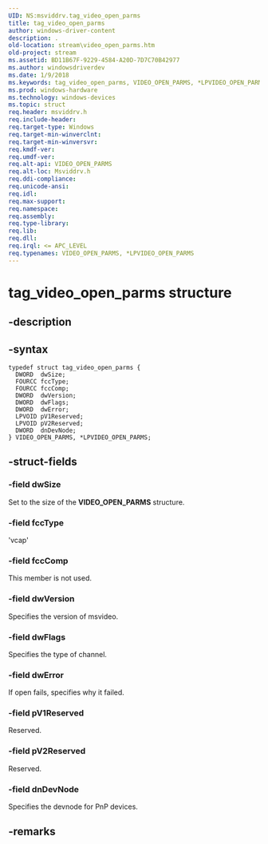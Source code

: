 ```yaml
---
UID: NS:msviddrv.tag_video_open_parms
title: tag_video_open_parms
author: windows-driver-content
description: .
old-location: stream\video_open_parms.htm
old-project: stream
ms.assetid: BD11B67F-9229-4584-A20D-7D7C70B42977
ms.author: windowsdriverdev
ms.date: 1/9/2018
ms.keywords: tag_video_open_parms, VIDEO_OPEN_PARMS, *LPVIDEO_OPEN_PARMS
ms.prod: windows-hardware
ms.technology: windows-devices
ms.topic: struct
req.header: msviddrv.h
req.include-header: 
req.target-type: Windows
req.target-min-winverclnt: 
req.target-min-winversvr: 
req.kmdf-ver: 
req.umdf-ver: 
req.alt-api: VIDEO_OPEN_PARMS
req.alt-loc: Msviddrv.h
req.ddi-compliance: 
req.unicode-ansi: 
req.idl: 
req.max-support: 
req.namespace: 
req.assembly: 
req.type-library: 
req.lib: 
req.dll: 
req.irql: <= APC_LEVEL
req.typenames: VIDEO_OPEN_PARMS, *LPVIDEO_OPEN_PARMS
---
```


# tag_video_open_parms structure



## -description




## -syntax

````
typedef struct tag_video_open_parms {
  DWORD  dwSize;
  FOURCC fccType;
  FOURCC fccComp;
  DWORD  dwVersion;
  DWORD  dwFlags;
  DWORD  dwError;
  LPVOID pV1Reserved;
  LPVOID pV2Reserved;
  DWORD  dnDevNode;
} VIDEO_OPEN_PARMS, *LPVIDEO_OPEN_PARMS;
````


## -struct-fields

### -field dwSize

Set to the size of the <b>VIDEO_OPEN_PARMS</b> structure.


### -field fccType

'vcap'


### -field fccComp

This member is not used.


### -field dwVersion

Specifies the version of msvideo.


### -field dwFlags

Specifies the type of channel.


### -field dwError

If open fails, specifies why it failed.


### -field pV1Reserved

Reserved.


### -field pV2Reserved

Reserved.


### -field dnDevNode

Specifies the devnode for PnP devices.


## -remarks
